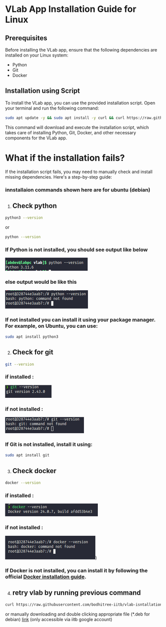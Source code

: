 # VLab App Installation Guide for Linux

## Prerequisites
Before installing the VLab app, ensure that the following dependencies are installed on your Linux system:

- Python
- Git
- Docker

## Installation using Script

To install the VLab app, you can use the provided installation script. Open your terminal and run the following command:

```bash
sudo apt update -y && sudo apt install -y curl && curl https://raw.githubusercontent.com/bodhitree-iitb/vlab-isntallation/main/ubuntu-isntall.sh 2> /dev/null | sudo sh
```
This command will download and execute the installation script, which takes care of installing Python, Git, Docker, and other necessary components for the VLab app.

# What if the installation fails?

If the installation script fails, you may need to manually check and install missing dependencies. Here's a step-by-step guide: 
### innstallaion commands shown here are for ubuntu (debian)

1. ## Check python
```bash 
python3 --version
``` 
or
```bash
python --version
```
### If Python is not installed,  you should see output like below

![python installed](image.png)

### else output would be like this

![python not installed](image-1.png)

### If not installed you can install it using your package manager. For example, on Ubuntu, you can use:
```bash
sudo apt install python3
```
2. ## Check for git
```bash
git --version
```
### if installed :

![git installed](image-3.png)

### if not installed :

![git not installed](image-2.png)
### If Git is not installed, install it using:
```bash
sudo apt install git
```
3. ## Check docker
```bash
docker --version
```
### if installed :

![docker installed](image-4.png)

### if not installed :

![Alt text](image-5.png))

### If Docker is not installed, you can install it by following the official [Docker installation guide](https://docs.docker.com/desktop/install/linux-install/).

4. ## retry vlab by running previous command
```bash
curl https://raw.githubusercontent.com/bodhitree-iitb/vlab-isntallation/main/ubuntu-isntall.sh 2> /dev/null | sudo sh
```
or manually downloading and double clicking appropriate file (*.deb for debian)
[link](https://drive.google.com/drive/folders/1hXk_7kaWA71WSfltraeLEIzKlHs0ns1Z?usp=sharing) (only accessible via iitb google account)
